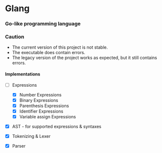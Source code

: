 Glang
======
### Go-like programming language

### Caution
- The current version of this project is not stable.
- The executable does contain errors.
- The legacy version of the project works as expected, but it still contains errors. 

#### Implementations
- [ ] Expressions
  - [X] Number Expressions 
  - [X] Binary Expressions
  - [X] Parenthesis Expressions
  - [X] Identifier Expressions 
  - [X] Variable assign Expressions 
- [X] AST - for supported expressions & syntaxes
- [X] Tokenizing & Lexer
- [X] Parser
  
